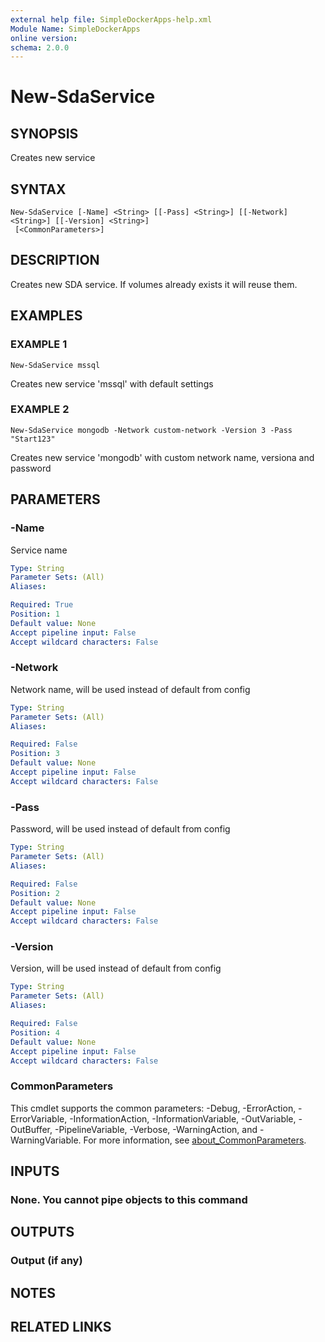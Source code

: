 ```yaml
---
external help file: SimpleDockerApps-help.xml
Module Name: SimpleDockerApps
online version:
schema: 2.0.0
---
```


# New-SdaService

## SYNOPSIS
Creates new service

## SYNTAX

```
New-SdaService [-Name] <String> [[-Pass] <String>] [[-Network] <String>] [[-Version] <String>]
 [<CommonParameters>]
```

## DESCRIPTION
Creates new SDA service.
If volumes already exists it will reuse them.

## EXAMPLES

### EXAMPLE 1
```
New-SdaService mssql
```

Creates new service 'mssql' with default settings

### EXAMPLE 2
```
New-SdaService mongodb -Network custom-network -Version 3 -Pass "Start123"
```

Creates new service 'mongodb' with custom network name, versiona and password

## PARAMETERS

### -Name
Service name

```yaml
Type: String
Parameter Sets: (All)
Aliases:

Required: True
Position: 1
Default value: None
Accept pipeline input: False
Accept wildcard characters: False
```

### -Network
Network name, will be used instead of default from config

```yaml
Type: String
Parameter Sets: (All)
Aliases:

Required: False
Position: 3
Default value: None
Accept pipeline input: False
Accept wildcard characters: False
```

### -Pass
Password, will be used instead of default from config

```yaml
Type: String
Parameter Sets: (All)
Aliases:

Required: False
Position: 2
Default value: None
Accept pipeline input: False
Accept wildcard characters: False
```

### -Version
Version, will be used instead of default from config

```yaml
Type: String
Parameter Sets: (All)
Aliases:

Required: False
Position: 4
Default value: None
Accept pipeline input: False
Accept wildcard characters: False
```

### CommonParameters
This cmdlet supports the common parameters: -Debug, -ErrorAction, -ErrorVariable, -InformationAction, -InformationVariable, -OutVariable, -OutBuffer, -PipelineVariable, -Verbose, -WarningAction, and -WarningVariable. For more information, see [about_CommonParameters](http://go.microsoft.com/fwlink/?LinkID=113216).

## INPUTS

### None. You cannot pipe objects to this command
## OUTPUTS

### Output (if any)
## NOTES

## RELATED LINKS
